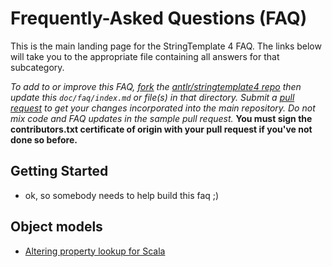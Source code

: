 # Frequently-Asked Questions (FAQ)

This is the main landing page for the StringTemplate 4 FAQ. The links below will take you to the appropriate file containing all answers for that subcategory.

*To add to or improve this FAQ, [fork](https://help.github.com/articles/fork-a-repo/) the [antlr/stringtemplate4 repo](https://github.com/antlr/stringtemplate4) then update this `doc/faq/index.md` or file(s) in that directory.  Submit a [pull request](https://help.github.com/articles/creating-a-pull-request/) to get your changes incorporated into the main repository. Do not mix code and FAQ updates in the sample pull request.* **You must sign the contributors.txt certificate of origin with your pull request if you've not done so before.**

## Getting Started

* ok, so somebody needs to help build this faq ;)

## Object models

* [Altering property lookup for Scala](../scala-model-adaptor.md)

